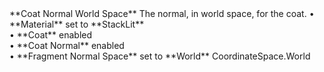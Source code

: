<tr>
<td>**Coat Normal World Space**</td>
<td>The normal, in world space, for the coat.</td>
<td>&#8226; **Material** set to **StackLit** <br/>&#8226; **Coat** enabled <br/>&#8226; **Coat Normal** enabled <br/>&#8226; **Fragment Normal Space** set to **World**</td>
<td>CoordinateSpace.World</td>
</tr>
